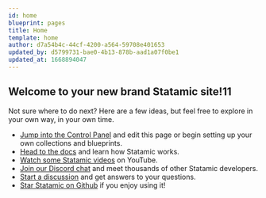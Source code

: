 ```yaml
---
id: home
blueprint: pages
title: Home
template: home
author: d7a54b4c-44cf-4200-a564-59708e401653
updated_by: d5799731-bae0-4b13-878b-aad1a07f0be1
updated_at: 1668894047
---
```

## Welcome to your new brand Statamic site!11

Not sure where to do next? Here are a few ideas, but feel free to explore in your own way, in your own time.

- [Jump into the Control Panel](/cp) and edit this page or begin setting up your own collections and blueprints.
- [Head to the docs](https://statamic.dev) and learn how Statamic works.
- [Watch some Statamic videos](https://youtube.com/statamic) on YouTube.
- [Join our Discord chat](https://statamic.com/discord) and meet thousands of other Statamic developers.
- [Start a discussion](https://github.com/statamic/cms/discussions) and get answers to your questions.
- [Star Statamic on Github](https://github.com/statamic/cms) if you enjoy using it!